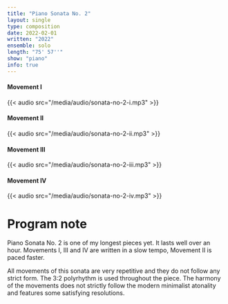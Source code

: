 ```yaml
---
title: "Piano Sonata No. 2"
layout: single
type: composition
date: 2022-02-01
written: "2022"
ensemble: solo
length: "75' 57''"
show: "piano"
info: true
---
```


#### Movement I

{{< audio src="/media/audio/sonata-no-2-i.mp3" >}}

#### Movement II

{{< audio src="/media/audio/sonata-no-2-ii.mp3" >}}

#### Movement III

{{< audio src="/media/audio/sonata-no-2-iii.mp3" >}}

#### Movement IV

{{< audio src="/media/audio/sonata-no-2-iv.mp3" >}}

# Program note

Piano Sonata No. 2 is one of my longest pieces yet. It lasts well over an hour. Movements I, III and IV are written in a slow tempo, Movement II is paced faster.

All movements of this sonata are very repetitive and they do not follow any strict form. The 3:2 polyrhythm is used throughout the piece. The harmony of the movements does not strictly follow the modern minimalist atonality and features some satisfying resolutions.